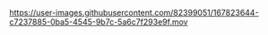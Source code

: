 


https://user-images.githubusercontent.com/82399051/167823644-c7237885-0ba5-4545-9b7c-5a6c7f293e9f.mov

